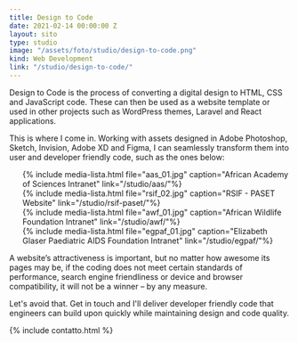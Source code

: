 ```yaml
---
title: Design to Code
date: 2021-02-14 00:00:00 Z
layout: sito
type: studio
image: "/assets/foto/studio/design-to-code.png"
kind: Web Development
link: "/studio/design-to-code/"
---
```

Design to Code is the process of converting a digital design to HTML, CSS and JavaScript code. These can then be used as a website template or used in other projects such as WordPress themes, Laravel and React applications.

This is where I come in. Working with assets designed in Adobe Photoshop, Sketch, Invision, Adobe XD and Figma, I can seamlessly transform them into user and developer friendly code, such as the ones below:
<div class="media logos">
<ul>
{% include media-lista.html file="aas_01.jpg" caption="African Academy of Sciences Intranet" link="/studio/aas/"%}
<div class="break"></div>
{% include media-lista.html file="rsif_02.jpg" caption="RSIF - PASET Website" link="/studio/rsif-paset/"%}
<div class="break"></div>
{% include media-lista.html file="awf_01.jpg" caption="African Wildlife Foundation Intranet" link="/studio/awf/"%}
<div class="break"></div>
{% include media-lista.html file="egpaf_01.jpg" caption="Elizabeth Glaser Paediatric AIDS Foundation Intranet" link="/studio/egpaf/"%}
<div class="break"></div>
</ul>
</div>
A website’s attractiveness is important, but no matter how awesome its pages may be, if the coding does not meet certain standards of performance, search engine friendliness or device and browser compatibility, it will not be a winner – by any measure.

Let's avoid that. Get in touch and I'll deliver developer friendly code that engineers can build upon quickly while maintaining design and code quality.

{% include contatto.html %}